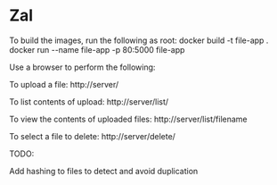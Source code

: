 # Zal

To build the images, run the following as root:
docker build -t file-app .
docker run --name file-app -p 80:5000 file-app

Use a browser to perform the following:

To upload a file:
http://server/

To list contents of upload:
http://server/list/

To view the contents of uploaded files:
http://server/list/filename

To select a file to delete:
http://server/delete/

TODO:

Add hashing to files to detect and avoid duplication
